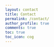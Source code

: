 ```yaml
---
layout: contact
title: Contact
permalink: /contact/
author_profile: true
comments: true
toc: true
toc_icon: cog
---  
```

